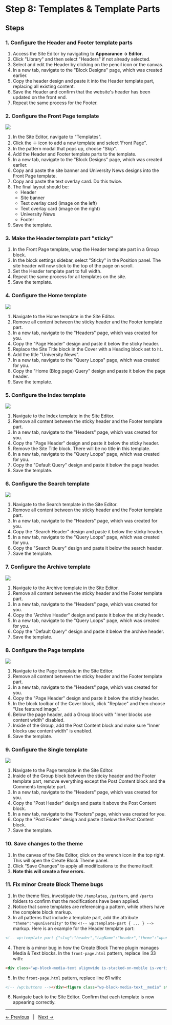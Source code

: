 # Step 8: Templates & Template Parts

## Steps

### 1. Configure the Header and Footer template parts

1. Access the Site Editor by navigating to **Appearance → Editor**.
2. Click "Library" and then select "Headers" if not already selected. 
3. Select and edit the Header by clicking on the pencil icon or the canvas.
4. In a new tab, navigate to the "Block Designs" page, which was created earlier.
5. Copy the header design and paste it into the Header template part, replacing all existing content.
6. Save the Header and confirm that the website's header has been updated on the front end.
7. Repeat the same process for the Footer.

### 2. Configure the Front Page template
<img src="screenshots/front-page.jpg">

1. In the Site Editor, navigate to "Templates".
2. Click the ＋ icon to add a new template and select 'Front Page".
3. In the pattern modal that pops up, choose "Skip".
4. Add the Header and Footer template parts to the template.
5. In a new tab, navigate to the "Block Designs" page, which was created earlier.
6. Copy and paste the site banner and University News designs into the Front Page template.
7. Copy and paste the text overlay card. Do this twice.
8. The final layout should be:
    - Header
    - Site banner
    - Text overlay card (image on the left)
    - Text overlay card (image on the right)
    - University News
    - Footer
9. Save the template.

### 3. Make the Header template part "sticky"

1. In the Front Page template, wrap the Header template part in a Group block.
2. In the block settings sidebar, select "Sticky" in the Position panel. The site header will now stick to the top of the page on scroll.
3. Set the Header template part to full width.
4. Repeat the same process for all templates on the site.
5. Save the template.

### 4. Configure the Home template
<img src="screenshots/home.jpg">

1. Navigate to the Home template in the Site Editor.
2. Remove all content between the sticky header and the Footer template part.
3. In a new tab, navigate to the "Headers" page, which was created for you.
4. Copy the "Page Header" design and paste it below the sticky header. 
5. Replace the Site Title block in the Cover with a Heading block set to `h1`.
6. Add the title "University News".
7. In a new tab, navigate to the "Query Loops" page, which was created for you.
8. Copy the "Home (Blog page) Query" design and paste it below the page header.
9. Save the template.

### 5. Configure the Index template
<img src="screenshots/index.jpg">

1. Navigate to the Index template in the Site Editor.
2. Remove all content between the sticky header and the Footer template part.
3. In a new tab, navigate to the "Headers" page, which was created for you.
4. Copy the "Page Header" design and paste it below the sticky header. 
5. Remove the Site Title block. There will be no title in this template.
6. In a new tab, navigate to the "Query Loops" page, which was created for you.
7. Copy the "Default Query" design and paste it below the page header.
8. Save the template.

### 6. Configure the Search template
<img src="screenshots/search.jpg">

1. Navigate to the Search template in the Site Editor.
2. Remove all content between the sticky header and the Footer template part.
3. In a new tab, navigate to the "Headers" page, which was created for you.
4. Copy the "Search Header" design and paste it below the sticky header. 
6. In a new tab, navigate to the "Query Loops" page, which was created for you.
7. Copy the "Search Query" design and paste it below the search header.
8. Save the template.

### 7. Configure the Archive template
<img src="screenshots/archive.jpg">

1. Navigate to the Archive template in the Site Editor.
2. Remove all content between the sticky header and the Footer template part.
3. In a new tab, navigate to the "Headers" page, which was created for you.
4. Copy the "Archive Header" design and paste it below the sticky header. 
6. In a new tab, navigate to the "Query Loops" page, which was created for you.
7. Copy the "Default Query" design and paste it below the archive header.
8. Save the template.

### 8. Configure the Page template
<img src="screenshots/page.jpg">

1. Navigate to the Page template in the Site Editor.
2. Remove all content between the sticky header and the Footer template part.
3. In a new tab, navigate to the "Headers" page, which was created for you.
4. Copy the "Page Header" design and paste it below the sticky header. 
5. In the block toolbar of the Cover block, click "Replace" and then choose "Use featured image".
6. Below the page header, add a Group block with "Inner blocks use content width" disabled.
7. Inside of the Group, add the Post Content block and make sure "Inner blocks use content width" is enabled.
8. Save the template.

### 9. Configure the Single template
<img src="screenshots/single.jpg">

1. Navigate to the Page template in the Site Editor.
2. Inside of the Group block between the sticky header and the Footer template part, remove everything except the Post Content block and the Comments template part.
3. In a new tab, navigate to the "Headers" page, which was created for you.
4. Copy the "Post Header" design and paste it above the Post Content block. 
5. In a new tab, navigate to the "Footers" page, which was created for you.
6. Copy the "Post Footer" design and paste it below the Post Content block. 
8. Save the template.

### 10. Save changes to the theme
1. In the canvas of the Site Editor, click on the wrench icon in the top right. This will open the Create Block Theme panel.
2. Click “Save Changes” to apply all modifications to the theme itself.
3. **Note this will create a few errors.**

### 11. Fix minor Create Block Theme bugs
1. In the theme files, investigate the `/templates`, `/pattern`, and `/parts` folders to confirm that the modifications have been applied.
2. Notice that some templates are referencing a pattern, while others have the complete block markup.
3. In all patterns that include a template part, add the attribute `"theme":"wpuniversity"` to the `<!-- wp:template-part { ... } -->` markup. Here is an example for the Header template part:
```html
<!-- wp:template-part {"slug":"header","tagName":"header","theme":"wpuniversity"} /-->
```
4. There is a minor bug in how the Create Block Theme plugin manages Media & Text blocks. In the `front-page.html` pattern, replace line 33 with:
```html
<div class="wp-block-media-text alignwide is-stacked-on-mobile is-vertically-aligned-center is-image-fill is-style-text-overlay" style="margin-top:var(--wp--preset--spacing--50);margin-bottom:var(--wp--preset--spacing--50)"><figure class="wp-block-media-text__media" style="background-image:url(<?php echo esc_url( get_stylesheet_directory_uri() ); ?>/assets/images/lecture-hall-1024x768.jpg);background-position:50% 50%"><img src="<?php echo esc_url( get_stylesheet_directory_uri() ); ?>/assets/images/lecture-hall-1024x768.jpg" alt="" class="wp-image-41 size-full"/></figure><div class="wp-block-media-text__content"><!-- wp:heading {"style":{"spacing":{"margin":{"top":"0","bottom":"0"}}},"fontSize":"x-large"} -->
```
5. In the `front-page.html` pattern, replace line 61 with:
```html
<!-- /wp:buttons --></div><figure class="wp-block-media-text__media" style="background-image:url(<?php echo esc_url( get_stylesheet_directory_uri() ); ?>/assets/images/campus-1-1024x768.jpg);background-position:50% 50%"><img src="<?php echo esc_url( get_stylesheet_directory_uri() ); ?>/assets/images/campus-1-1024x768.jpg" alt="" class="wp-image-224 size-full"/></figure></div>
```
6. Navigate back to the Site Editor. Confirm that each template is now appearing correctly.

---
[← Previous](/steps/step-7/readme.md) &nbsp;&nbsp;|&nbsp;&nbsp; [Next →](/steps/step-9/readme.md)